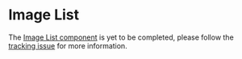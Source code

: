 # Image List

The [Image List component](http://material.io/go/design-image-list) is yet to be completed, please follow the [tracking issue](https://github.com/material-components/material-components-ios/issues/3549) for more information.

